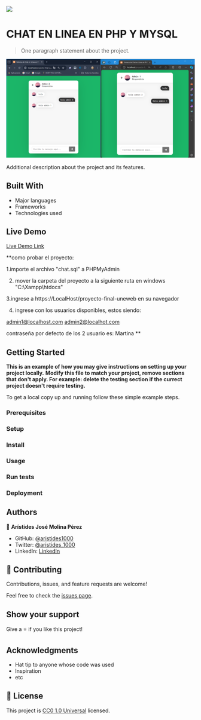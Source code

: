 ![](https://img.shields.io/badge/Uneweb-blue)

# CHAT EN LINEA EN PHP Y MYSQL

> One paragraph statement about the project.

![screenshot](./app_screenshot.png)

Additional description about the project and its features.

## Built With

- Major languages
- Frameworks
- Technologies used

## Live Demo

[Live Demo Link](https://chatenlineaconphpymysql.000webhostapp.com/index.php)

**como probar el proyecto:

1.importe el archivo "chat.sql" a PHPMyAdmin

2. mover la carpeta del proyecto a la siguiente ruta en windows "C:\Xampp\htdocs"
 
3.ingrese a https://LocalHost/proyecto-final-uneweb en su navegador

4. ingrese con los usuarios disponibles, estos siendo:

admin1@localhost.com
admin2@localhot.com

contraseña por defecto de los 2 usuario es: Martina
**


## Getting Started

**This is an example of how you may give instructions on setting up your project locally.**
**Modify this file to match your project, remove sections that don't apply. For example: delete the testing section if the currect project doesn't require testing.**


To get a local copy up and running follow these simple example steps.

### Prerequisites

### Setup

### Install

### Usage

### Run tests

### Deployment



## Authors

👤 **Arístides José Molina Pérez**

- GitHub: [@aristides1000](https://github.com/aristides1000)
- Twitter: [@aristides_1000](https://twitter.com/aristides_1000)
- LinkedIn: [LinkedIn](https://www.linkedin.com/in/aristides-molina/)

## 🤝 Contributing

Contributions, issues, and feature requests are welcome!

Feel free to check the [issues page](issues/).

## Show your support

Give a ⭐️ if you like this project!

## Acknowledgments

- Hat tip to anyone whose code was used
- Inspiration
- etc

## 📝 License

This project is [CC0 1.0 Universal](LICENSE) licensed.
